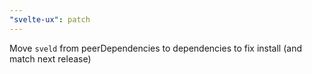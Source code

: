 ```yaml
---
"svelte-ux": patch
---
```


Move `sveld` from peerDependencies to dependencies to fix install (and match next release)
